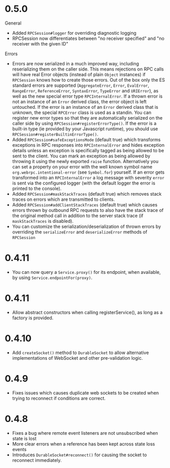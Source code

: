 # 0.5.0

General

- Added `RPCSession#logger` for overriding diagnostic logging
- RPCSession now differentiates between "no receiver specified" and "no receiver with the given ID"

Errors

- Errors are now serialized in a much improved way, including reserializing them on the caller side. This means rejections on RPC calls will have real Error objects (instead of plain `Object` instances) if `RPCSession` knows how to create those errors. Out of the box only the ES standard errors are supported (`AggregateError`, `Error`, `EvalError`, `RangeError`, `ReferenceError`, `SyntaxError`, `TypeError` and `URIError`), as well as the new special error type `RPCInternalError`. If a thrown error is not an instance of an `Error` derived class, the error object is left untouched. If the error is an instance of an `Error` derived class that is unknown, the special `RPCError` class is used as a standin. You can register new error types so that they are automatically serialized on the caller side by using `RPCSession#registerErrorType()`. If the error is a built-in type (ie provided by your Javascript runtime), you should use `RPCSession#registerBuiltinErrorType()`.
- Added `RPCSession#safeExceptionsMode` (default true) which transforms exceptions in RPC responses into `RPCInternalError` and hides exception details unless an exception is specifically tagged as being allowed to be sent to the client. You can mark an exception as being allowed by throwing it using the newly exported `raise` function. Alternatively you can set a property on your error with the well known symbol name `org.webrpc.intentional-error` (see `Symbol.for`) yourself. If an error gets transformed into an `RPCInternalError` a log message with severity `error` is sent via the configured logger (with the default logger the error is printed to the console).
- Added `RPCSession#maskStackTraces` (default true) which removes stack traces on errors which are transmitted to clients.
- Added `RPCSession#addClientStackTraces` (default true) which causes errors thrown by outbound RPC requests to also have the stack trace of the original method call in addition to the server stack trace (if `maskStackTraces` is disabled).
- You can customize the serialization/deserialization of thrown errors by overriding the `serializeError` and `deserializeError` methods of `RPCSession`

# 0.4.11

- You can now query a `Service.proxy()` for its endpoint, when available, by using `Service.endpointFor(proxy)`.

# 0.4.11

- Allow abstract constructors when calling registerService(), as long as a factory is provided.

# 0.4.10

- Add `createSocket()` method to `DurableSocket` to allow alternative implementations of WebSocket and other 
  pre-validation logic.

# 0.4.9

- Fixes issues which causes duplicate web sockets to be created when trying to reconnect if conditions are 
  correct.

# 0.4.8

- Fixes a bug where remote event listeners are not unsubscribed when state is lost
- More clear errors when a reference has been kept across state loss events
- Introduces `DurableSocket#reconnect()` for causing the socket to reconnect immediately.
